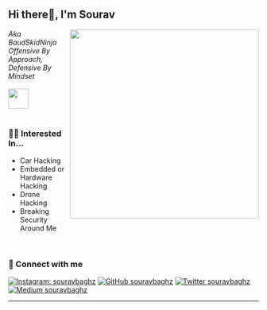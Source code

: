 <h2> Hi there👋, I'm Sourav</h2>
<img align='right' src="https://github-readme-stats.vercel.app/api?username=souravbaghz&show_icons=true&theme=radical" width="380">
<p><em> Aka BaudSkidNinja<br>
  Offensive By Approach, Defensive By Mindset <br><br><img src="https://media0.giphy.com/media/nlmwU1uZgFGdq/giphy.gif" width="40"><br><br>
</em></p>

### 👨‍💻 Interested In...
- Car Hacking 
- Embedded or Hardware Hacking
- Drone Hacking
- Breaking Security Around Me

<br>

### 🤝 Connect with me
[![Instagram: souravbaghz](https://img.shields.io/badge/instagram-%23E4405F.svg?&style=for-the-badge&logo=instagram&logoColor=white)](https://www.instagram.com/souravbaghz)
[![GitHub souravbaghz](https://img.shields.io/badge/github-%23000000.svg?&style=for-the-badge&logo=github)](https://github.com/souravbaghz)
[![Twitter souravbaghz](https://img.shields.io/badge/twitter-%231DA1F2.svg?&style=for-the-badge&logo=twitter&logoColor=white)](https://twitter.com/souravbaghz)
[![Medium souravbaghz](https://img.shields.io/badge/medium-%2312100E.svg?&style=for-the-badge&logo=medium&logoColor=white)](https://medium.com/@baudskidninja)

---
